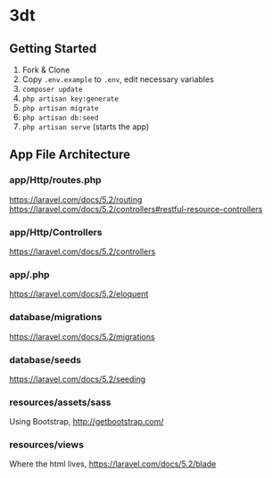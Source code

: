 # 3dt

## Getting Started
1. Fork & Clone
2. Copy `.env.example` to `.env`, edit necessary variables
3. `composer update`
4. `php artisan key:generate`
5. `php artisan migrate`
6. `php artisan db:seed`
7. `php artisan serve` (starts the app)

## App File Architecture

### **app/Http/routes.php**
https://laravel.com/docs/5.2/routing
https://laravel.com/docs/5.2/controllers#restful-resource-controllers

### **app/Http/Controllers**
https://laravel.com/docs/5.2/controllers

### **app/<ModelName>.php**
https://laravel.com/docs/5.2/eloquent

### **database/migrations**
https://laravel.com/docs/5.2/migrations

### **database/seeds**
https://laravel.com/docs/5.2/seeding

### **resources/assets/sass**
Using Bootstrap, http://getbootstrap.com/

### **resources/views**
Where the html lives, https://laravel.com/docs/5.2/blade

